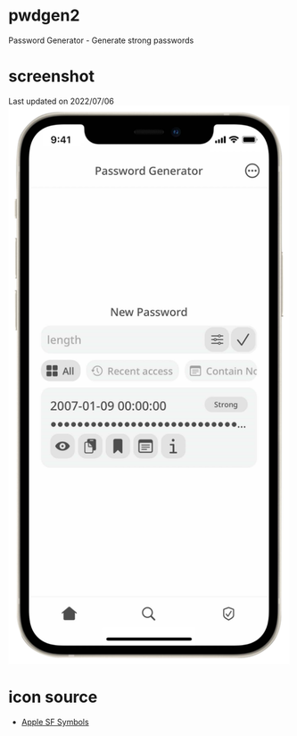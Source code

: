 # pwdgen2
Password Generator - Generate strong passwords
# screenshot
Last updated on 2022/07/06
![Password Generator](https://raw.githubusercontent.com/EricHsia7/pwdgen2/main/readme_images/73fcdd68-ecc4-4e7c-ac96-5b7a044a9991.svg)
# icon source
* [Apple SF Symbols](https://developer.apple.com/sf-symbols/)

